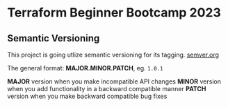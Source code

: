 # Terraform Beginner Bootcamp 2023

## Semantic Versioning

This project is going utlize semantic versioning for its tagging.
[semver.org](https://semver.org/)

The general format:
**MAJOR.MINOR.PATCH**, eg. `1.0.1`


**MAJOR** version when you make incompatible API changes
**MINOR** version when you add functionality in a backward compatible manner
**PATCH** version when you make backward compatible bug fixes